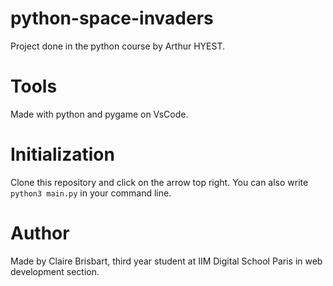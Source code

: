 # python-space-invaders
Project done in the python course by Arthur HYEST.

# Tools
Made with python and pygame on VsCode.

# Initialization
Clone this repository and click on the arrow top right.
You can also write `python3 main.py` in your command line.

# Author
Made by Claire Brisbart, third year student at IIM Digital School Paris in web development section.
